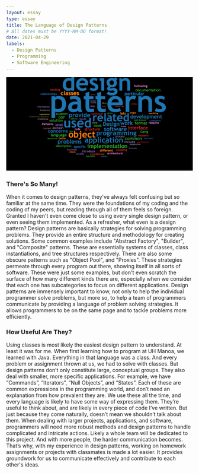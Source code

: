 ```yaml
---
layout: essay
type: essay
title: The Language of Design Patterns
# All dates must be YYYY-MM-DD format!
date: 2021-04-29
labels:
  - Design Patterns
  - Programming
  - Software Engineering
---
```

<img src="../images/design-pattern.png">

<h3>There's So Many!</h3>
When it comes to design patterns, they've always felt confusing but so familiar at the same time. They were the foundations of my coding and the coding of my peers, but reading through all of them feels so foreign. Granted I haven't even come close to using every single design pattern, or even seeing them implemented. As a refresher, what even is a design pattern? Design patterns are basically strategies for solving programming problems. They provide an entire structure and methodology for creating solutions. Some common examples include "Abstract Factory", "Builder", and "Composite" patterns. These are essentially systems of classes, class instantiations, and tree structures respectively. There are also some obscure patterns such as "Object Pool", and "Proxies". These strategies permeate through every program out there, showing itself in all sorts of software. These were just some examples, but don't even scratch the surface of how many different kinds there are, especially when we consider that each one has subcategories to focus on different applications. Design patterns are immensely important to know, not only to help the individual programmer solve problems, but more so, to help a team of programmers communicate by providing a language of problem solving strategies. It allows programmers to be on the same page and to tackle problems more efficiently.

<h3>How Useful Are They?</h3>
Using classes is most likely the easiest design pattern to understand. At least it was for me. When first learning how to program at UH Manoa, we learned with Java. Everything in that language was a class. And every problem or assignment thrown at us, we had to solve with classes. But design patterns don’t only constitute large, conceptual groups. They also deal with smaller, more specific applications. For example, we have “Commands”, “Iterators”, “Null Objects”, and “States”. Each of these are common expressions in the programming world, and don’t need an explanation from how prevalent they are. We use these all the time, and every language is likely to have some way of expressing them. They’re useful to think about, and are likely in every piece of code I’ve written. But just because they come naturally, doesn’t mean we shouldn’t talk about them. When dealing with larger projects, applications, and software, programmers will need more robust methods and design patterns to handle complicated and intricate actions. Likely a whole team will be dedicated to this project. And with more people, the harder communication becomes. That’s why, with my experience in design patterns, working on homework assignments or projects with classmates is made a lot easier. It provides groundwork for us to communicate effectively and contribute to each other's ideas.

